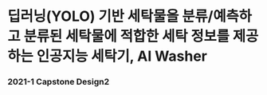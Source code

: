 # 딥러닝(YOLO) 기반 세탁물을 분류/예측하고 분류된 세탁물에 적합한 세탁 정보를 제공하는 인공지능 세탁기, AI Washer  

### 2021-1 Capstone Design2
